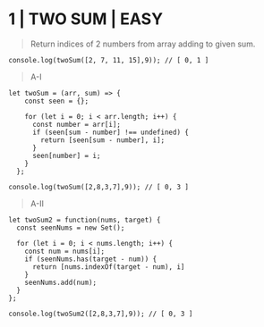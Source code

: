 # 1 | TWO SUM | EASY

 
> Return indices of 2 numbers from array adding to given sum.

``` 
console.log(twoSum([2, 7, 11, 15],9)); // [ 0, 1 ]
```
 
> A-I

```
let twoSum = (arr, sum) => {
    const seen = {};
 
    for (let i = 0; i < arr.length; i++) {
      const number = arr[i];
      if (seen[sum - number] !== undefined) {
        return [seen[sum - number], i];
      }
      seen[number] = i;
    }
  };
```
 
```
console.log(twoSum([2,8,3,7],9)); // [ 0, 3 ]
```
 
> A-II

``` 
let twoSum2 = function(nums, target) {
  const seenNums = new Set();
  
  for (let i = 0; i < nums.length; i++) {
    const num = nums[i];
    if (seenNums.has(target - num)) {
      return [nums.indexOf(target - num), i]
    }
    seenNums.add(num);
  }
};
```

```
console.log(twoSum2([2,8,3,7],9)); // [ 0, 3 ]
```